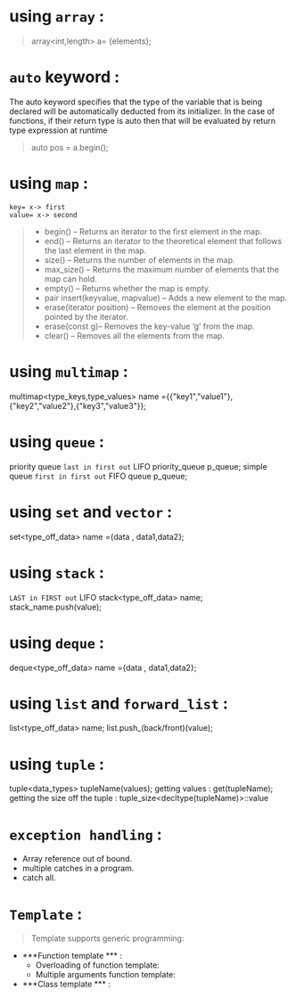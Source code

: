 # using `array` :
> array<int,length> a= {elements};

# `auto` keyword :     
The auto keyword specifies that the type of the variable that is being declared will be automatically deducted from its initializer. In the case of functions, if their return type is auto then that will be evaluated by return type expression at runtime

> auto pos = a.begin();

# using `map` :
```map<key,value> x;
key= x-> first
value= x-> second
```
> - begin() – Returns an iterator to the first element in the map.
> - end() – Returns an iterator to the theoretical element that follows the last element in the map.
> - size() – Returns the number of elements in the map.
> - max_size() – Returns the maximum number of elements that the map can hold.
> - empty() – Returns whether the map is empty.
> - pair insert(keyvalue, mapvalue) – Adds a new element to the map.
> - erase(iterator position) – Removes the element at the position pointed by the iterator.
> - erase(const g)– Removes the key-value ‘g’ from the map.
> - clear() – Removes all the elements from the map.
# using `multimap` :
multimap<type_keys,type_values> name ={{"key1","value1"},{"key2","value2"},{"key3","value3"}};
# using `queue` :
priority queue `last in first out` LIFO 
    priority_queue<int> p_queue;
simple queue `first in first out` FIFO
    queue<int> p_queue;
# using `set` and `vector` :
set<type_off_data> name ={data , data1,data2};
# using `stack` :
`LAST in FIRST out` LIFO
    stack<type_off_data> name;
    stack_name.push(value);
# using `deque` :
deque<type_off_data> name ={data , data1,data2};

# using `list` and `forward_list` :
list<type_off_data> name;
list.push_(back/front)(value);
# using `tuple` :
tuple<data_types> tupleName(values);
getting values : get<index>(tupleName);
getting the size off the tuple : tuple_size<decltype(tupleName)>::value

# `exception handling` :
- Array reference out of bound.
- multiple catches in a program.
- catch all.
# `Template` :
>Template supports generic programming:
- ***Function template *** :
    - Overloading of function template:
    - Multiple arguments function template:
- ***Class template *** :
